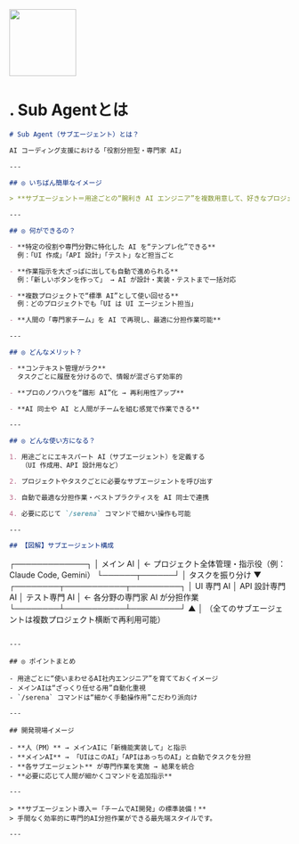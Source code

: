 <img src="https://r2cdn.perplexity.ai/pplx-full-logo-primary-dark%402x.png" class="logo" width="120"/>

# . Sub Agentとは

```markdown
# Sub Agent（サブエージェント）とは？

AI コーディング支援における「役割分担型・専門家 AI」

---

## ◎ いちばん簡単なイメージ

> **サブエージェント＝用途ごとの“腕利き AI エンジニア”を複数用意して、好きなプロジェクトやタスクで何度も再利用できる仕組み**

---

## ◎ 何ができるの？

- **特定の役割や専門分野に特化した AI を“テンプレ化”できる**  
  例：「UI 作成」「API 設計」「テスト」など担当ごと

- **作業指示を大ざっぱに出しても自動で進められる**  
  例：「新しいボタンを作って」 → AI が設計・実装・テストまで一括対応

- **複数プロジェクトで“標準 AI”として使い回せる**  
  例：どのプロジェクトでも「UI は UI エージェント担当」

- **人間の「専門家チーム」を AI で再現し、最適に分担作業可能**

---

## ◎ どんなメリット？

- **コンテキスト管理がラク**  
  タスクごとに履歴を分けるので、情報が混ざらず効率的

- **プロのノウハウを“雛形 AI”化 → 再利用性アップ**

- **AI 同士や AI と人間がチームを組む感覚で作業できる**

---

## ◎ どんな使い方になる？

1. 用途ごとにエキスパート AI（サブエージェント）を定義する  
   （UI 作成用、API 設計用など）

2. プロジェクトやタスクごとに必要なサブエージェントを呼び出す

3. 自動で最適な分担作業・ベストプラクティスを AI 同士で連携

4. 必要に応じて `/serena` コマンドで細かい操作も可能

---

## 【図解】サブエージェント構成
```

┌─────────────┐
│ メイン AI │ ← プロジェクト全体管理・指示役（例：Claude Code, Gemini）
└──────┬──────┘
│ タスクを振り分け
▼
┌────────┬───────────┬─────────┐
│ UI 専門 AI │ API 設計専門 AI │ テスト専門 AI │ ← 各分野の専門家 AI が分担作業
└────────┴───────────┴─────────┘
▲
│
（全てのサブエージェントは複数プロジェクト横断で再利用可能）

```

---

## ◎ ポイントまとめ

- 用途ごとに“使いまわせるAI社内エンジニア”を育てておくイメージ
- メインAIは“ざっくり任せる用”自動化重視
- `/serena` コマンドは“細かく手動操作用”こだわり派向け

---

## 開発現場イメージ

- **人（PM）** → メインAIに「新機能実装して」と指示
- **メインAI** → 「UIはこのAI」「APIはあっちのAI」と自動でタスクを分担
- **各サブエージェント** が専門作業を実施 → 結果を統合
- **必要に応じて人間が細かくコマンドを追加指示**

---

> **サブエージェント導入＝「チームでAI開発」の標準装備！**
> 手間なく効率的に専門的AI分担作業ができる最先端スタイルです。

---

```
